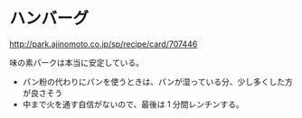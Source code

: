# ハンバーグ

http://park.ajinomoto.co.jp/sp/recipe/card/707446

味の素パークは本当に安定している。

* パン粉の代わりにパンを使うときは、パンが湿っている分、少し多くした方が良さそう
* 中まで火を通す自信がないので、最後は 1 分間レンチンする。
